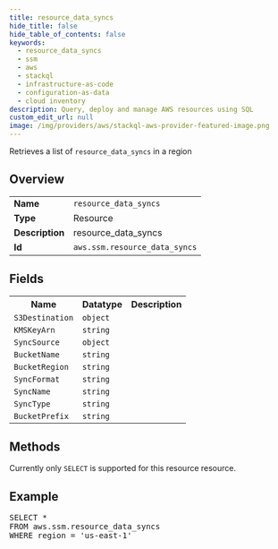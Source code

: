 ```yaml
---
title: resource_data_syncs
hide_title: false
hide_table_of_contents: false
keywords:
  - resource_data_syncs
  - ssm
  - aws
  - stackql
  - infrastructure-as-code
  - configuration-as-data
  - cloud inventory
description: Query, deploy and manage AWS resources using SQL
custom_edit_url: null
image: /img/providers/aws/stackql-aws-provider-featured-image.png
---
```

Retrieves a list of <code>resource_data_syncs</code> in a region

## Overview
<table><tbody>
<tr><td><b>Name</b></td><td><code>resource_data_syncs</code></td></tr>
<tr><td><b>Type</b></td><td>Resource</td></tr>
<tr><td><b>Description</b></td><td>resource_data_syncs</td></tr>
<tr><td><b>Id</b></td><td><code>aws.ssm.resource_data_syncs</code></td></tr>
</tbody></table>

## Fields
<table><tbody>
<tr><th>Name</th><th>Datatype</th><th>Description</th></tr>
<tr><td><code>S3Destination</code></td><td><code>object</code></td><td></td></tr>
<tr><td><code>KMSKeyArn</code></td><td><code>string</code></td><td></td></tr>
<tr><td><code>SyncSource</code></td><td><code>object</code></td><td></td></tr>
<tr><td><code>BucketName</code></td><td><code>string</code></td><td></td></tr>
<tr><td><code>BucketRegion</code></td><td><code>string</code></td><td></td></tr>
<tr><td><code>SyncFormat</code></td><td><code>string</code></td><td></td></tr>
<tr><td><code>SyncName</code></td><td><code>string</code></td><td></td></tr>
<tr><td><code>SyncType</code></td><td><code>string</code></td><td></td></tr>
<tr><td><code>BucketPrefix</code></td><td><code>string</code></td><td></td></tr>

</tbody></table>

## Methods
Currently only <code>SELECT</code> is supported for this resource resource.

## Example
<pre>
SELECT *<br/>FROM aws.ssm.resource_data_syncs<br/>WHERE region = 'us-east-1'
</pre>

